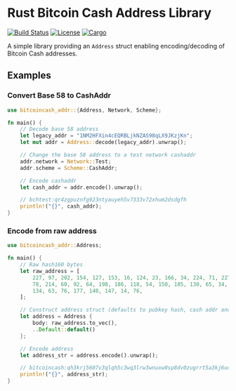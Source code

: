 # Rust Bitcoin Cash Address Library

[![Build Status](https://travis-ci.org/hlb8122/rust-bitcoincash-addr.svg?branch=master)](https://travis-ci.org/hlb8122/rust-bitcoincash-addr)
[![License](https://img.shields.io/badge/license-MIT-blue.svg)](LICENSE)
[![Cargo](https://img.shields.io/crates/v/bitcoincash-addr.svg)](https://crates.io/crates/bitcoincash-addr)

A simple library providing an `Address` struct enabling encoding/decoding of Bitcoin Cash addresses.

## Examples

### Convert Base 58 to CashAddr

```rust
use bitcoincash_addr::{Address, Network, Scheme};

fn main() {
    // Decode base 58 address
    let legacy_addr = "1NM2HFXin4cEQRBLjkNZAS98qLX9JKzjKn";
    let mut addr = Address::decode(legacy_addr).unwrap();

    // Change the base 58 address to a test network cashaddr
    addr.network = Network::Test;
    addr.scheme = Scheme::CashAddr;

    // Encode cashaddr
    let cash_addr = addr.encode().unwrap();

    // bchtest:qr4zgpuznfg923ntyauyeh5v7333v72xhum2dsdgfh
    println!("{}", cash_addr);
}

```

### Encode from raw address

```rust
use bitcoincash_addr::Address;

fn main() {
    // Raw hash160 bytes
    let raw_address = [
        227, 97, 202, 154, 127, 153, 16, 124, 23, 166, 34, 224, 71, 227, 116, 93, 62, 25, 207, 128,
        78, 214, 60, 92, 64, 198, 186, 118, 54, 150, 185, 130, 65, 34, 61, 140, 230, 42, 212, 141,
        134, 63, 76, 177, 140, 147, 14, 76,
    ];

    // Construct address struct (defaults to pubkey hash, cash addr and main network)
    let address = Address {
        body: raw_address.to_vec(),
        ..Default::default()
    };

    // Encode address
    let address_str = address.encode().unwrap();

    // bitcoincash:qh3krj5607v3qlqh5c3wq3lrw3wnuxw0sp8dv0zugrrt5a3kj6ucysfz8kxwv2k53krr7n933jfsunqex2w82sl
    println!("{}", address_str);
}

```
